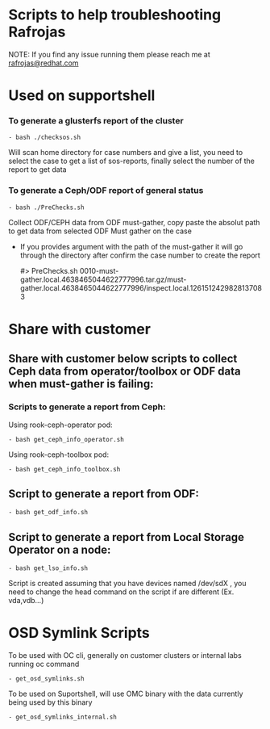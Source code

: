 # Scripts to help troubleshooting Rafrojas

NOTE: If you find any issue running them please reach me at rafrojas@redhat.com

# Used on supportshell

### To generate a glusterfs report of the cluster

    - bash ./checksos.sh

Will scan home directory for case numbers and give a list, you need to select the case to get a list of sos-reports, finally select the number of the report to get data

### To generate a Ceph/ODF report of general status 

    - bash ./PreChecks.sh

Collect ODF/CEPH data from ODF must-gather, copy paste the absolut path to get data from selected ODF Must gather on the case

* If you provides argument with the path of the must-gather it will go through the directory after confirm the case number to create the report

  #> PreChecks.sh 0010-must-gather.local.4638465044622777996.tar.gz/must-gather.local.4638465044622777996/inspect.local.1261512429828137083

# Share with customer 

## Share with customer below scripts to collect Ceph data from operator/toolbox or ODF data when must-gather is failing:

### Scripts to generate a report from Ceph:

  Using rook-ceph-operator pod:

    - bash get_ceph_info_operator.sh

  Using rook-ceph-toolbox pod:

    - bash get_ceph_info_toolbox.sh



## Script to generate a report from ODF:

    - bash get_odf_info.sh

## Script to generate a report from Local Storage Operator on a node:

    - bash get_lso_info.sh

Script is created assuming that you have devices named /dev/sdX , you need to change the head command on the script if are different (Ex. vda,vdb...)

# OSD Symlink Scripts #

  To be used with OC cli, generally on customer clusters or internal labs running oc command

    - get_osd_symlinks.sh

  To be used on Suportshell, will use OMC binary with the data currently being used by this binary

    - get_osd_symlinks_internal.sh
